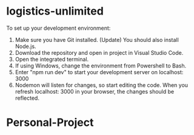 # logistics-unlimited

To set up your development environment:
1. Make sure you have Git installed. (Update) You should also install Node.js.
2. Download the repository and open in project in Visual Studio Code.
3. Open the integrated terminal.
4. If using Windows, change the environment from Powershell to Bash.
5. Enter "npm run dev" to start your development server on localhost: 3000
6. Nodemon will listen for changes, so start editing the code. When you refresh localhost: 3000 in your browser, the changes should be reflected.
# Personal-Project
